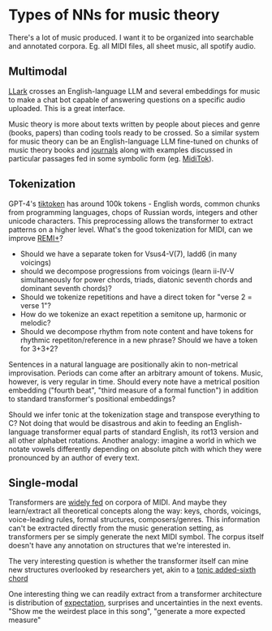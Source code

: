 # Types of NNs for music theory

There's a lot of music produced. I want it to be organized into searchable and annotated corpora. 
Eg. all MIDI files, all sheet music, all spotify audio.

## Multimodal

[LLark](https://github.com/spotify-research/llark) crosses an English-language LLM and several embeddings for music to make a chat bot capable of answering questions on a specific audio uploaded. This is a great interface. 

Music theory is more about texts written by people about pieces and genre (books, papers) than coding tools ready to be crossed. So a similar system for music theory can be an English-language LLM fine-tuned on chunks of music theory books and [journals](https://www.mtosmt.org/docs/index-author.php) along with examples discussed in particular passages fed in some symbolic form (eg. [MidiTok](https://github.com/Natooz/MidiTok)).

## Tokenization

GPT-4's [tiktoken](https://github.com/openai/tiktoken) has around 100k tokens - English words, common chunks from programming languages, chops of Russian words, integers and other unicode characters. This preprocessing allows the transformer to extract patterns on a higher level. What's the good tokenization for MIDI, can we improve [REMI+](https://arxiv.org/pdf/2201.10936.pdf)? 
- Should we have a separate token for Vsus4-V(7), Iadd6 (in many voicings)
- should we decompose progressions from voicings (learn ii-IV-V simultaneously for power chords, triads, diatonic seventh chords and dominant seventh chords)?
- Should we tokenize repetitions and have a direct token for "verse 2 = verse 1"?
- How do we tokenize an exact repetition a semitone up, harmonic or melodic?
- Should we decompose rhythm from note content and have tokens for rhythmic repetiton/reference in a new phrase? Should we have a token for 3+3+2?

Sentences in a natural language are positionally akin to non-metrical improvisation. Periods can come after an arbitrary amount of tokens. Music, however, is very regular in time. Should every note have a metrical position embedding ("fourth beat", "third measure of a formal function") in addition to standard transformer's positional embeddings?

Should we infer tonic at the tokenization stage and transpose everything to C? Not doing that would be disastrous and akin to feeding an English-language transformer equal parts of standard English, its rot13 version and all other alphabet rotations. Another analogy: imagine a world in which we notate vowels differently depending on absolute pitch with which they were pronounced by an author of every text.

## Single-modal

Transformers are [widely fed](https://github.com/affige/genmusic_demo_list) on corpora of MIDI. And maybe they learn/extract all theoretical concepts along the way: keys, chords, voicings, voice-leading rules, formal structures, composers/genres. This information can't be extracted directly from the music generation setting, as transformers per se simply generate the next MIDI symbol. The corpus itself doesn't have any annotation on structures that we're interested in.

The very interesting question is whether the transformer itself can mine new structures overlooked by researchers yet, akin to a [tonic added-sixth chord](https://www.mtosmt.org/issues/mto.23.29.2/mto.23.29.2.martin.html)

One interesting thing we can readily extract from a transformer architecture is distribution of [expectation](https://mitpress.mit.edu/9780262582780/sweet-anticipation/), surprises and uncertainties in the next events. "Show me the weirdest place in this song", "generate a more expected measure"
